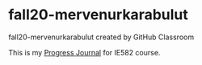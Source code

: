 # fall20-mervenurkarabulut
fall20-mervenurkarabulut created by GitHub Classroom

This is my [Progress Journal](https://bu-ie-582.github.io/fall20-mervenurkarabulut/) for IE582 course.
